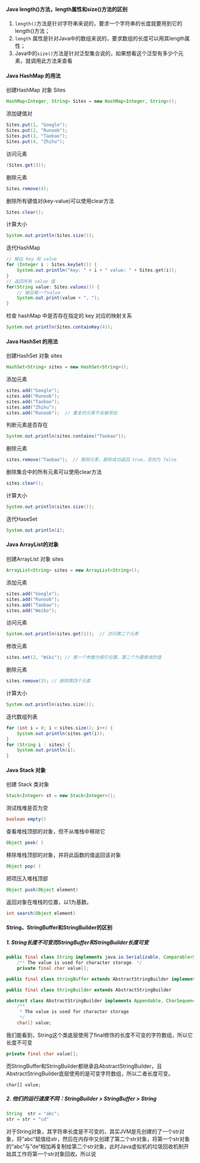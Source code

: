 #### Java length()方法，length属性和size()方法的区别

1. `length()`方法是针对字符串来说的，要求一个字符串的长度就要用到它的length()方法；
2. `length` 属性是针对Java中的数组来说的，要求数组的长度可以用其length属性；
3. Java中的`size()`方法是针对泛型集合说的，如果想看这个泛型有多少个元素，就调用此方法来查看

#### Java HashMap 的用法

创建HashMap 对象 Sites

```java
HashMap<Integer, String> Sites = new HashMap<Integer, String>();
```

添加键值对

```java
Sites.put(1, "Google");
Sites.put(2, "Runoob");
Sites.put(3, "Taobao");
Sites.put(4, "Zhihu");
```

访问元素

```java
(Sites.get(3));
```

删除元素

```java
Sites.remove(4);
```

删除所有键值对(key-value)可以使用clear方法

```java
Sites.clear();
```

计算大小

```java
System.out.println(Sites.size());
```

迭代HashMap

```java
// 输出 key 和 value
for (Integer i : Sites.keySet()) {
    System.out.println("key: " + i + " value: " + Sites.get(i));
}
// 返回所有 value 值
for(String value: Sites.values()) {
    // 输出每一个value
    System.out.print(value + ", ");
}
```

检查 hashMap 中是否存在指定的 key 对应的映射关系

```java
System.out.println(Sites.containKey(4));
```

#### Java HashSet 的用法

创建HashSet 对象 sites

```java
HashSet<String> sites = new HashSet<String>();
```

添加元素

```java
sites.add("Google");
sites.add("Runoob");
sites.add("Taobao");
sites.add("Zhihu");
sites.add("Runoob");  // 重复的元素不会被添加
```

判断元素是否存在

```java
System.out.println(sites.contains("Taobao"));
```

删除元素

```java
sites.remove("Taobao");  // 删除元素，删除成功返回 true，否则为 false
```

删除集合中的所有元素可以使用clear方法

```java
sites.clear(); 
```

计算大小

```java
System.out.println(sites.size());  
```

迭代HaseSet

```java
System.out.println(i);
```

#### Java ArrayList的对象

创建ArrayList 对象 sites

```java
ArrayList<String> sites = new ArrayList<String>();
```

添加元素

```java
sites.add("Google");
sites.add("Runoob");
sites.add("Taobao");
sites.add("Weibo");
```

访问元素

```java
System.out.println(sites.get(1));  // 访问第二个元素
```

修改元素

```java
sites.set(2, "Wiki"); // 第一个参数为索引位置，第二个为要修改的值
```

删除元素

```java
sites.remove(3); // 删除第四个元素
```

计算大小

```java
System.out.println(sites.size());
```

迭代数组列表

```java
for (int i = 0; i < sites.size(); i++) {
    System.out.println(sites.get(i));
}
for (String i : sites) {
    System.out.println(i);
}
```

#### Java Stack 对象

创建 Stack 类对象

```java
Stack<Integer> st = new Stack<Integer>();
```

测试栈堆是否为空

```java
boolean empty() 
```

查看堆栈顶部的对象，但不从堆栈中移除它

```java
Object peek( )
```

移除堆栈顶部的对象，并将此函数的值返回该对象

```java
Object pop( )
```

把项压入堆栈顶部

```java
Object push(Object element)
```

返回对象在堆栈的位置，以1为基数。

```java
int search(Object element)
```

#### String、StringBuffer和StringBuilder的区别

##### 1. String长度不可变而StringBuffer和StringBuilder长度可变

```java
public final class String implements java.io.Serializable, Comparable<String>, CharSequence {}
	/** The value is used for character storage. */
	private final char value[];
```

```java
public final class StringBuffer extends AbstractStringBuilder implements java.io.Serializable, CharSequence
```

```java
public final class StringBuilder extends AbstractStringBuilder
```

```java
abstract class AbstractStringBuilder implements Appendable, CharSequence {
    /**
     * The value is used for character storage
     */
    char[] value;
```

我们能看到，String这个类底层使用了final修饰的长度不可变的字符数组，所以它长度不可变

```java
private final char value[];
```

而StringBuffer和StringBuilder都继承自AbstractStringBuilder，且AbstractStringBuilder底层使用的是可变字符数组，所以二者长度可变。

```jav
char[] value;
```

##### 2. 他们的运行速度不同：StringBuilder > StringBuffer > String

```java
String  str = "abc";
str = str + "cd"
```

对于String对象，其字符串长度是不可变的，其实JVM是先创建的了一个str对象，将”abc“赋值给str，然后在内存中又创建了第二个str对象，将第一个str对象的”abc“与”de“相加再复制给第二个str对象，此时Java虚拟机的垃圾回收机制开始其工作将第一个str对象回收。所以说


